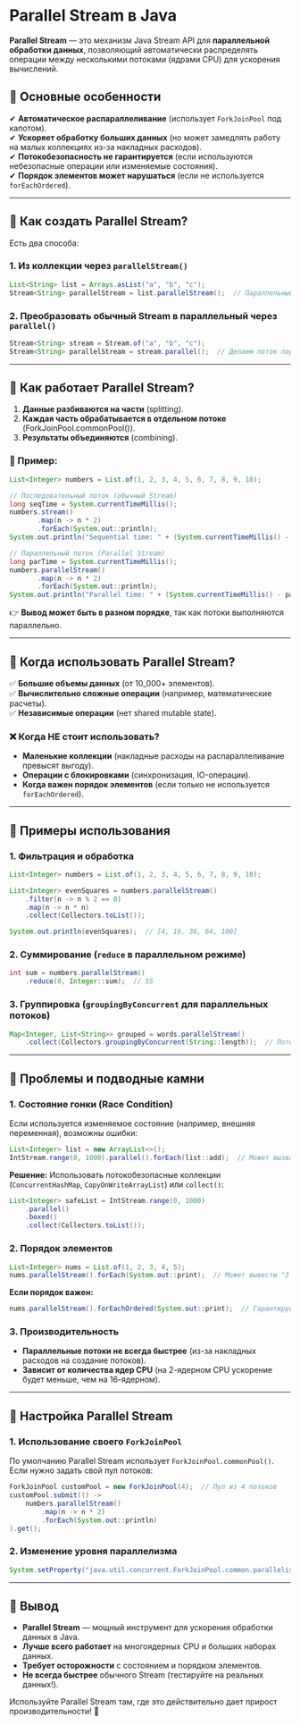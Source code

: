 # **Parallel Stream в Java**  

**Parallel Stream** — это механизм Java Stream API для **параллельной обработки данных**, позволяющий автоматически распределять операции между несколькими потоками (ядрами CPU) для ускорения вычислений.  

## 🔹 **Основные особенности**
✔ **Автоматическое распараллеливание** (использует `ForkJoinPool` под капотом).  
✔ **Ускоряет обработку больших данных** (но может замедлять работу на малых коллекциях из-за накладных расходов).  
✔ **Потокобезопасность не гарантируется** (если используются небезопасные операции или изменяемые состояния).  
✔ **Порядок элементов может нарушаться** (если не используется `forEachOrdered`).  

---

## 🔹 **Как создать Parallel Stream?**
Есть два способа:  

### 1. Из коллекции через `parallelStream()`
```java
List<String> list = Arrays.asList("a", "b", "c");
Stream<String> parallelStream = list.parallelStream();  // Параллельный поток
```

### 2. Преобразовать обычный Stream в параллельный через `parallel()`
```java
Stream<String> stream = Stream.of("a", "b", "c");
Stream<String> parallelStream = stream.parallel();  // Делаем поток параллельным
```

---

## 🔹 **Как работает Parallel Stream?**
1. **Данные разбиваются на части** (splitting).  
2. **Каждая часть обрабатывается в отдельном потоке** (ForkJoinPool.commonPool()).  
3. **Результаты объединяются** (combining).  

### 🔸 Пример:
```java
List<Integer> numbers = List.of(1, 2, 3, 4, 5, 6, 7, 8, 9, 10);

// Последовательный поток (обычный Stream)
long seqTime = System.currentTimeMillis();
numbers.stream()
       .map(n -> n * 2)
       .forEach(System.out::println);
System.out.println("Sequential time: " + (System.currentTimeMillis() - seqTime) + " ms");

// Параллельный поток (Parallel Stream)
long parTime = System.currentTimeMillis();
numbers.parallelStream()
       .map(n -> n * 2)
       .forEach(System.out::println);
System.out.println("Parallel time: " + (System.currentTimeMillis() - parTime) + " ms");
```
👉 **Вывод может быть в разном порядке**, так как потоки выполняются параллельно.  

---

## 🔹 **Когда использовать Parallel Stream?**
✅ **Большие объемы данных** (от 10_000+ элементов).  
✅ **Вычислительно сложные операции** (например, математические расчеты).  
✅ **Независимые операции** (нет shared mutable state).  

### ❌ **Когда НЕ стоит использовать?**
- **Маленькие коллекции** (накладные расходы на распараллеливание превысят выгоду).  
- **Операции с блокировками** (синхронизация, IO-операции).  
- **Когда важен порядок элементов** (если только не используется `forEachOrdered`).  

---

## 🔹 **Примеры использования**
### 1. **Фильтрация и обработка**
```java
List<Integer> numbers = List.of(1, 2, 3, 4, 5, 6, 7, 8, 9, 10);

List<Integer> evenSquares = numbers.parallelStream()
    .filter(n -> n % 2 == 0)
    .map(n -> n * n)
    .collect(Collectors.toList());

System.out.println(evenSquares);  // [4, 16, 36, 64, 100]
```

### 2. **Суммирование (`reduce` в параллельном режиме)**
```java
int sum = numbers.parallelStream()
    .reduce(0, Integer::sum);  // 55
```

### 3. **Группировка (`groupingByConcurrent` для параллельных потоков)**
```java
Map<Integer, List<String>> grouped = words.parallelStream()
    .collect(Collectors.groupingByConcurrent(String::length));  // Потокобезопасный аналог groupingBy
```

---

## 🔹 **Проблемы и подводные камни**
### 1. **Состояние гонки (Race Condition)**
Если используется изменяемое состояние (например, внешняя переменная), возможны ошибки:
```java
List<Integer> list = new ArrayList<>();
IntStream.range(0, 1000).parallel().forEach(list::add);  // Может вызвать ConcurrentModificationException
```
**Решение:** Использовать потокобезопасные коллекции (`ConcurrentHashMap`, `CopyOnWriteArrayList`) или `collect()`:
```java
List<Integer> safeList = IntStream.range(0, 1000)
    .parallel()
    .boxed()
    .collect(Collectors.toList());
```

### 2. **Порядок элементов**
```java
List<Integer> nums = List.of(1, 2, 3, 4, 5);
nums.parallelStream().forEach(System.out::print);  // Может вывести "3 1 5 2 4"
```
**Если порядок важен:**  
```java
nums.parallelStream().forEachOrdered(System.out::print);  // Гарантирует порядок: 1 2 3 4 5
```

### 3. **Производительность**
- **Параллельные потоки не всегда быстрее** (из-за накладных расходов на создание потоков).  
- **Зависит от количества ядер CPU** (на 2-ядерном CPU ускорение будет меньше, чем на 16-ядерном).  

---

## 🔹 **Настройка Parallel Stream**
### 1. **Использование своего `ForkJoinPool`**
По умолчанию Parallel Stream использует `ForkJoinPool.commonPool()`.  
Если нужно задать свой пул потоков:
```java
ForkJoinPool customPool = new ForkJoinPool(4);  // Пул из 4 потоков
customPool.submit(() -> 
    numbers.parallelStream()
        .map(n -> n * 2)
        .forEach(System.out::println)
).get();
```

### 2. **Изменение уровня параллелизма**
```java
System.setProperty("java.util.concurrent.ForkJoinPool.common.parallelism", "8");  // 8 потоков
```

---

## 🔹 **Вывод**
- **Parallel Stream** — мощный инструмент для ускорения обработки данных в Java.  
- **Лучше всего работает** на многоядерных CPU и больших наборах данных.  
- **Требует осторожности** с состоянием и порядком элементов.  
- **Не всегда быстрее** обычного Stream (тестируйте на реальных данных!).  

Используйте Parallel Stream там, где это действительно дает прирост производительности! 🚀